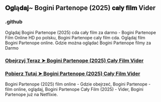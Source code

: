 ## 𝐎𝐠𝐥ą𝐝𝐚𝐣~ Bogini Partenope (2025) 𝐜𝐚ł𝐲 𝐟𝐢𝐥𝐦 Vider

### .github

Oglądaj Bogini Partenope (2025) cda cały film za darmo - Bogini Partenope Film Online HD po polsku, Bogini Partenope caly film cda. Oglądaj film Bogini Partenope online. Gdzie można oglądać Bogini Partenope filmy za Darmo

### [Obejrzyj Teraz ➤ Bogini Partenope (2025) Cały Film Vider](https://watching4khdmovies.blogspot.com/2025/03/bogini-partenope.html)

### [Pobierz Tutaj ➤ Bogini Partenope (2025) Cały Film Vider](https://watching4khdmovies.blogspot.com/2025/03/bogini-partenope.html)

Bogini Partenope (2025) film online - Gdzie obejrzeć, Bogini Partenope - film online, oglądaj, Bogini Partenope Cały Film (2025) - Vider, Bogini Partenope już na Netflixie.
